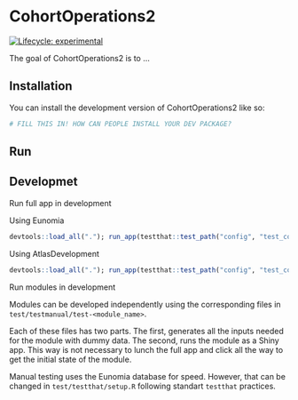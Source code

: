 # CohortOperations2

<!-- badges: start -->
[![Lifecycle: experimental](https://img.shields.io/badge/lifecycle-experimental-orange.svg)](https://lifecycle.r-lib.org/articles/stages.html#experimental)
<!-- badges: end -->

The goal of CohortOperations2 is to ...

## Installation

You can install the development version of CohortOperations2 like so:

``` r
# FILL THIS IN! HOW CAN PEOPLE INSTALL YOUR DEV PACKAGE?
```

## Run

## Developmet 

Run full app in development 

Using Eunomia
```R
devtools::load_all("."); run_app(testthat::test_path("config", "test_config_eunomia.yml"), options = list(launch.browser=TRUE))
```

Using AtlasDevelopment
```R
devtools::load_all("."); run_app(testthat::test_path("config", "test_config_devatlas.yml"), options = list(launch.browser=TRUE))
```

Run modules in development 

Modules can be developed independently using the corresponding files in `test/testmanual/test-<module_name>`. 

Each of these files has two parts. The first, generates all the inputs needed for the module with dummy data. The second, runs the module as a Shiny app. 
This way is not necessary to lunch the full app and click all the way to get the initial state of the module. 

Manual testing uses the Eunomia database for speed. However, that can be changed in `test/testthat/setup.R` following standart `testthat` practices. 

